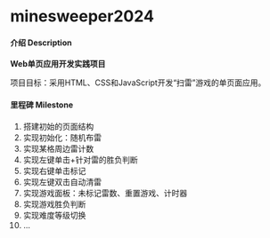 # minesweeper2024

#### 介绍 Description

**Web单页应用开发实践项目**

项目目标：采用HTML、CSS和JavaScript开发“扫雷”游戏的单页面应用。

#### 里程碑 Milestone

1. 搭建初始的页面结构
2. 实现初始化：随机布雷
3. 实现某格周边雷计数
4. 实现左键单击+针对雷的胜负判断
5. 实现右键单击标记
6. 实现左键双击自动清雷
7. 实现游戏面板：未标记雷数、重置游戏、计时器
8. 实现游戏胜负判断
9. 实现难度等级切换
10. ...